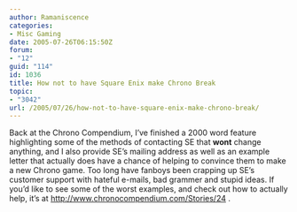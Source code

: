 ```yaml
---
author: Ramaniscence
categories:
- Misc Gaming
date: 2005-07-26T06:15:50Z
forum:
- "12"
guid: "114"
id: 1036
title: How not to have Square Enix make Chrono Break
topic:
- "3042"
url: /2005/07/26/how-not-to-have-square-enix-make-chrono-break/
---
```


Back at the Chrono Compendium, I&#8217;ve finished a 2000 word feature highlighting some of the methods of contacting SE that **wont** change anything, and I also provide SE&#8217;s mailing address as well as an example letter that actually does have a chance of helping to convince them to make a new Chrono game. Too long have fanboys been crapping up SE&#8217;s customer support with hateful e-mails, bad grammer and stupid ideas. If you&#8217;d like to see some of the worst examples, and check out how to actually help, it&#8217;s at <a href="http://www.chronocompendium.com/Stories/24" target="_blank">http://www.chronocompendium.com/Stories/24</a> .